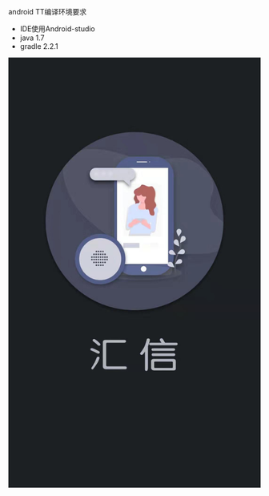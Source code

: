 android TT编译环境要求
* IDE使用Android-studio 
* java 1.7
* gradle 2.2.1


![image](https://github.com/hd1df0011/TeamTalk/blob/master/android/welcome.jpg)
